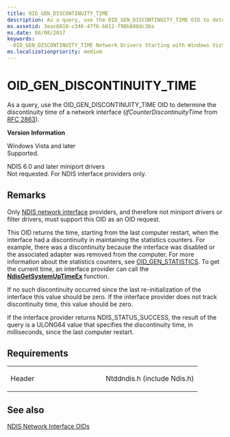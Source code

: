```yaml
---
title: OID_GEN_DISCONTINUITY_TIME
description: As a query, use the OID_GEN_DISCONTINUITY_TIME OID to determine the discontinuity time of a network interface (ifCounterDiscontinuityTime from RFC 2863).
ms.assetid: 3eac6818-c346-47f6-b812-f98b808dc36a
ms.date: 08/08/2017
keywords: 
 -OID_GEN_DISCONTINUITY_TIME Network Drivers Starting with Windows Vista
ms.localizationpriority: medium
---
```


# OID\_GEN\_DISCONTINUITY\_TIME


As a query, use the OID\_GEN\_DISCONTINUITY\_TIME OID to determine the discontinuity time of a network interface (*ifCounterDiscontinuityTime* from [RFC 2863](https://go.microsoft.com/fwlink/p/?linkid=84054)).

**Version Information**

<a href="" id="windows-vista-and-later"></a>Windows Vista and later  
Supported.

<a href="" id="ndis-6-0-and-later-miniport-drivers"></a>NDIS 6.0 and later miniport drivers  
Not requested. For NDIS interface providers only.

Remarks
-------

Only [NDIS network interface](./ndis-network-interfaces2.md) providers, and therefore not miniport drivers or filter drivers, must support this OID as an OID request.

This OID returns the time, starting from the last computer restart, when the interface had a discontinuity in maintaining the statistics counters. For example, there was a discontinuity because the interface was disabled or the associated adapter was removed from the computer. For more information about the statistics counters, see [OID\_GEN\_STATISTICS](oid-gen-statistics.md). To get the current time, an interface provider can call the [**NdisGetSystemUpTimeEx**](/windows-hardware/drivers/ddi/ndis/nf-ndis-ndisgetsystemuptimeex) function.

If no such discontinuity occurred since the last re-initialization of the interface this value should be zero. If the interface provider does not track discontinuity time, this value should be zero.

If the interface provider returns NDIS\_STATUS\_SUCCESS, the result of the query is a ULONG64 value that specifies the discontinuity time, in milliseconds, since the last computer restart.

Requirements
------------

<table>
<colgroup>
<col width="50%" />
<col width="50%" />
</colgroup>
<tbody>
<tr class="odd">
<td><p>Header</p></td>
<td>Ntddndis.h (include Ndis.h)</td>
</tr>
</tbody>
</table>

## See also


[NDIS Network Interface OIDs](./ndis-network-interface-oids.md)

 

